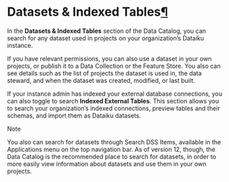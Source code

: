 Datasets \& Indexed Tables[¶](#datasets-indexed-tables "Permalink to this heading")
===================================================================================


In the **Datasets \& Indexed Tables** section of the Data Catalog, you can search for any dataset used in projects on your organization’s Dataiku instance.


If you have relevant permissions, you can also use a dataset in your own projects, or publish it to a Data Collection or the Feature Store.
You also can see details such as the list of projects the dataset is used in, the data steward, and when the dataset was created, modified, or last built.


If your instance admin has indexed your external database connections, you can also toggle to search **Indexed External Tables**.
This section allows you to search your organization’s indexed connections, preview tables and their schemas, and import them as Dataiku datasets.



Note


You also can search for datasets through Search DSS Items, available in the Applications menu on the top navigation bar. As of version 12, though, the Data Catalog is the recommended place to search for datasets, in order to more easily view information about datasets and use them in your own projects.